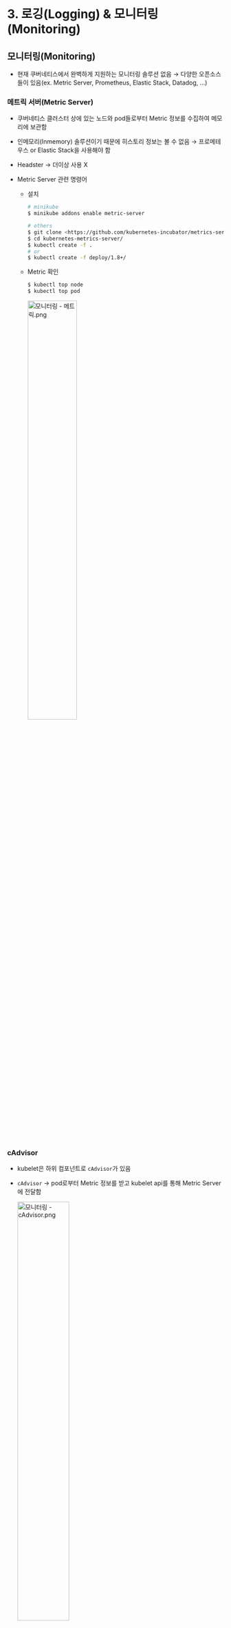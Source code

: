 # 3. 로깅(Logging) & 모니터링(Monitoring)

## 모니터링(Monitoring)

+ 현재 쿠버네티스에서 완벽하게 지원하는 모니터링 솔루션 없음 → 다양한 오픈소스들이 있음(ex. Metric Server, Prometheus, Elastic Stack, Datadog, ...)

### 메트릭 서버(Metric Server)

+ 쿠버네티스 클러스터 상에 있는 노드와 pod들로부터 Metric 정보를 수집하여 메모리에 보관함

+ 인메모리(Inmemory) 솔루션이기 때문에 히스토리 정보는 볼 수 없음 → 프로메테우스 or Elastic Stack을 사용해야 함

+ Headster → 더이상 사용 X

+ Metric Server 관련 명령어

  + 설치

    ```bash
    # minikube
    $ minikube addons enable metric-server
    
    # others
    $ git clone <https://github.com/kubernetes-incubator/metrics-server.git>
    $ cd kubernetes-metrics-server/
    $ kubectl create -f .
    # or
    $ kubectl create -f deploy/1.8+/
    ```

  + Metric 확인

    ```bash
    $ kubectl top node
    $ kubectl top pod
    ```

    <img src="https://user-images.githubusercontent.com/33214969/161425576-5a7b4c6b-712c-43ec-8411-43177c5adcf9.png" alt="모니터링 - 메트릭.png" width="50%;" />

### cAdvisor

+ kubelet은 하위 컴포넌트로 `cAdvisor`가 있음

+ `cAdvisor` → pod로부터 Metric 정보를 받고 kubelet api를 통해 Metric Server에 전달함

  <img src="https://user-images.githubusercontent.com/33214969/161425578-457addca-b656-492d-a95e-061bbc5c14ea.png" alt="모니터링 - cAdvisor.png" width="50%;" />

<br/>

## 로깅(Logging)

+ 컨테이너 단위로 로그 확인 가능함

+ 싱글 컨테이너 pod의 경우, pod까지만 지정하여 로그 확인 / 멀티 컨테이너 pod의 경우, pod 뒤 컨테이너 이름까지 전달하여 로그 확인

+ 관련 명령어

  + docker에서 로깅 : `docker logs -f [container-id]` / `docker ps -a`
  + 쿠버네티스에서 로깅 : `kubectl logs -f [pod명]` / (pod 안에 container가 여러 개인 경우) `kubectl logs -f [pod명] [container명]`

  + `-f` 옵션 : 라이브 로그 추적

    <img src="https://user-images.githubusercontent.com/33214969/161425569-7f10a67b-42fe-49b4-af64-0016413ecda5.png" alt="로킹 - 쿠버네티스 로깅.png" width="50%;" />

<br/><br/>

[참고] https://nopanderer.github.io/kubernetes/2021-07-28-monitor-logging/<br/>[참고] https://freedeveloper.tistory.com/413?category=877486<br/>

